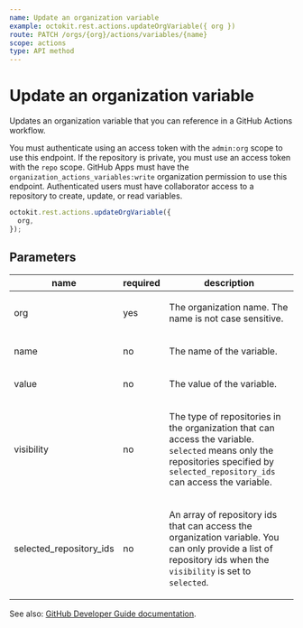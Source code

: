 ```yaml
---
name: Update an organization variable
example: octokit.rest.actions.updateOrgVariable({ org })
route: PATCH /orgs/{org}/actions/variables/{name}
scope: actions
type: API method
---
```


# Update an organization variable

Updates an organization variable that you can reference in a GitHub Actions workflow.

You must authenticate using an access token with the `admin:org` scope to use this endpoint.
If the repository is private, you must use an access token with the `repo` scope.
GitHub Apps must have the `organization_actions_variables:write` organization permission to use this endpoint.
Authenticated users must have collaborator access to a repository to create, update, or read variables.

```js
octokit.rest.actions.updateOrgVariable({
  org,
});
```

## Parameters

<table>
  <thead>
    <tr>
      <th>name</th>
      <th>required</th>
      <th>description</th>
    </tr>
  </thead>
  <tbody>
    <tr><td>org</td><td>yes</td><td>

The organization name. The name is not case sensitive.

</td></tr>
<tr><td>name</td><td>no</td><td>

The name of the variable.

</td></tr>
<tr><td>value</td><td>no</td><td>

The value of the variable.

</td></tr>
<tr><td>visibility</td><td>no</td><td>

The type of repositories in the organization that can access the variable. `selected` means only the repositories specified by `selected_repository_ids` can access the variable.

</td></tr>
<tr><td>selected_repository_ids</td><td>no</td><td>

An array of repository ids that can access the organization variable. You can only provide a list of repository ids when the `visibility` is set to `selected`.

</td></tr>
  </tbody>
</table>

See also: [GitHub Developer Guide documentation](https://docs.github.com/rest/actions/variables#update-an-organization-variable).
